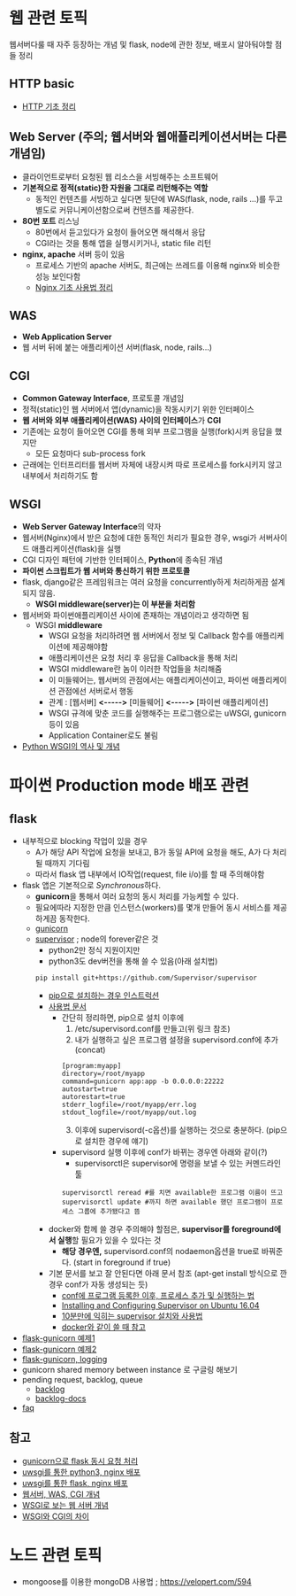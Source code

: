 # 웹 관련 토픽

웹서버다룰 때 자주 등장하는 개념 및 flask, node에 관한 정보, 배포시 알아둬야할 점들 정리

## HTTP basic
- [HTTP 기초 정리](https://github.com/AI-Trolls/Web-related-topics/blob/master/http.md)

## Web Server (주의; 웹서버와 웹애플리케이션서버는 다른 개념임)
- 클라이언트로부터 요청된 웹 리소스을 서빙해주는 소프트웨어
- **기본적으로 정적(static)한 자원을 그대로 리턴해주는 역할**
  - 동적인 컨텐츠를 서빙하고 싶다면 뒷단에 WAS(flask, node, rails ...)를 두고   
    별도로 커뮤니케이션함으로써 컨텐츠를 제공한다.
- **80번 포트** 리스닝
  - 80번에서 듣고있다가 요청이 들어오면 해석해서 응답
  - CGI라는 것을 통해 앱을 실행시키거나, static file 리턴
- **nginx, apache** 서버 등이 있음
  - 프로세스 기반의 apache 서버도, 최근에는 쓰레드를 이용해 nginx와 비슷한 성능 보인다함
  - [Nginx 기초 사용법 정리](https://github.com/AI-Trolls/Web-related-topics/blob/master/nginx.md)

## WAS
- **Web Application Server**
- 웹 서버 뒤에 붙는 애플리케이션 서버(flask, node, rails...)

## CGI
- **Common Gateway Interface**, 프로토콜 개념임
- 정적(static)인 웹 서버에서 앱(dynamic)을 작동시키기 위한 인터페이스
- **웹 서버와 외부 애플리케이션(WAS) 사이의 인터페이스**가 **CGI**
- 기존에는 요청이 들어오면 CGI를 통해 외부 프로그램을 실행(fork)시켜 응답을 했지만
  - 모든 요청마다 sub-process fork
- 근래에는 인터프리터를 웹서버 자체에 내장시켜 따로 프로세스를 fork시키지 않고 내부에서 처리하기도 함

## WSGI
- **Web Server Gateway Interface**의 약자
- 웹서버(Nginx)에서 받은 요청에 대한 동적인 처리가 필요한 경우, 
  wsgi가 서버사이드 애플리케이션(flask)을 실행
- CGI 디자인 패턴에 기반한 인터페이스, **Python**에 종속된 개념
- **파이썬 스크립트가 웹 서버와 통신하기 위한 프로토콜**
- flask, django같은 프레임워크는 여러 요청을 concurrently하게 처리하게끔 설계되지 않음. 
  - **WSGI middleware(server)는 이 부분을 처리함** 
- 웹서버와 파이썬애플리케이션 사이에 존재하는 개념이라고 생각하면 됨
  - WSGI **middleware**
    - WSGI 요청을 처리하려면 웹 서버에서  정보 및 Callback 함수를 애플리케이션에 제공해야함
    - 애플리케이션은 요청 처리 후 응답을 Callback을 통해 처리
    - WSGI middleware란 놈이 이러한 작업들을 처리해줌
    - 이 미들웨어는, 웹서버의 관점에서는 애플리케이션이고, 파이썬 애플리케이션 관점에선 서버로서 행동
    - 관계 : [웹서버] **<----->** [미들웨어] **<----->** [파이썬 애플리케이션]
    - WSGI 규격에 맞춘 코드를 실행해주는 프로그램으로는 uWSGI, gunicorn 등이 있음 
    - Application Container로도 불림
- [Python WSGI의 역사 및 개념](https://blog.appdynamics.com/engineering/an-introduction-to-python-wsgi-servers-part-1/)


# 파이썬 Production mode 배포 관련

## flask 
- 내부적으로 blocking 작업이 있을 경우
  - A가 해당 API 작업에 요청을 보내고, B가 동일 API에 요청을 해도, A가 다 처리 될 때까지 기다림
  - 따라서 flask 앱 내부에서 IO작업(request, file i/o)를 할 때 주의해야함
- flask 앱은 기본적으로 *Synchronous*하다.
  - **gunicorn**을 통해서 여러 요청의 동시 처리를 가능케할 수 있다.
  - 필요에따라 지정한 만큼 인스턴스(workers)를 몇개 만들어 동시 서비스를 제공하게끔 동작한다.
  - [gunicorn](http://gunicorn.org)
  - [supervisor](http://supervisord.org/index.html) ; node의 forever같은 것
    - python2만 정식 지원이지만
    - python3도 dev버전을 통해 쓸 수 있음(아래 설치법)
    ```
    pip install git+https://github.com/Supervisor/supervisor
    ```
    - [pip으로 설치하는 경우 인스트럭션](http://supervisord.org/installing.html#installing-via-pip)
    - [사용법 문서](http://supervisord.org/running.html)
      - 간단히 정리하면, pip으로 설치 이후에
        1. /etc/supervisord.conf를 만들고(위 링크 참조) 
        2. 내가 실행하고 싶은 프로그램 설정을 supervisord.conf에 추가 (concat)
          ```
          [program:myapp]
          directory=/root/myapp
          command=gunicorn app:app -b 0.0.0.0:22222
          autostart=true
          autorestart=true
          stderr_logfile=/root/myapp/err.log
          stdout_logfile=/root/myapp/out.log
          ```
        3. 이후에 supervisord(-c옵션)를 실행하는 것으로 충분하다. (pip으로 설치한 경우에 얘기)
      - supervisord 실행 이후에 conf가 바뀌는 경우엔 아래와 같이(?)
        - supervisorctl은 supervisor에 명령을 보낼 수 있는 커멘드라인 툴
        ```
        supervisorctl reread #를 치면 available한 프로그램 이름이 뜨고
        supervisorctl update #까지 하면 available 했던 프로그램이 프로세스 그룹에 추가됐다고 뜸
        ```
    - docker와 함께 쓸 경우 주의해야 할점은, **supervisor를 foreground에서 실행**할 필요가 있을 수 있다는 것
      - **해당 경우엔,** supervisord.conf의 nodaemon옵션을 true로 바꿔준다. (start in foreground if true)
    - 기본 문서를 보고 잘 안된다면 아래 문서 참조 (apt-get install 방식으로 깐 경우 conf가 자동 생성되는 듯)
      - [conf에 프로그램 등록한 이후, 프로세스 추가 및 실행하는 법](https://serversforhackers.com/c/monitoring-processes-with-supervisord)
      - [Installing and Configuring Supervisor on Ubuntu 16.04](https://www.vultr.com/docs/installing-and-configuring-supervisor-on-ubuntu-16-04)
      - [10분만에 익히는 supervisor 설치와 사용법](https://jwkcp.github.io/2016/11/07/how-to-use-supervisor-in-one-minute/)
      - [docker와 같이 쓸 때 참고](https://blog.trifork.com/2014/03/11/using-supervisor-with-docker-to-manage-processes-supporting-image-inheritance/)
- [flask-gunicorn 예제1](https://medium.com/ymedialabs-innovation/deploy-flask-app-with-nginx-using-gunicorn-and-supervisor-d7a93aa07c18)
- [flask-gunicorn 예제2](http://egloos.zum.com/mcchae/v/11149241)
- [flask-gunicorn, logging](https://medium.com/@trstringer/logging-flask-and-gunicorn-the-manageable-way-2e6f0b8beb2f)
- gunicorn shared memory between instance 로 구글링 해보기
- pending request, backlog, queue
  - [backlog](https://stackoverflow.com/questions/45236384/reducing-flask-gunicorn-request-queue)
  - [backlog-docs](http://docs.gunicorn.org/en/stable/settings.html#backlog)
- [faq](http://docs.gunicorn.org/en/latest/faq.html)
## 참고
- [gunicorn으로 flask 동시 요청 처리](https://winterj.me/flask-concurrency-test/)
- [uwsgi를 통한 python3, nginx 배포](https://mango-tree.github.io/2017/03/27/uWSGI-%EC%99%80-Python3%EC%9D%84-%EC%9D%B4%EC%9A%A9%ED%95%98%EC%97%AC-Nginx%EB%A1%9C-%EB%B0%B0%ED%8F%AC%ED%95%98%EA%B8%B0/)
- [uwsgi를 통한 flask, nginx 배포](https://cjh5414.github.io/flask-uwsgi-nginx/)
- [웹서버, WAS, CGI 개념](http://khanrc.tistory.com/entry/%EC%9B%B9%EC%84%9C%EB%B2%84-WAS-CGI) 
- [WSGI로 보는 웹 서버 개념](http://khanrc.tistory.com/entry/WSGI%EB%A1%9C-%EB%B3%B4%EB%8A%94-%EC%9B%B9-%EC%84%9C%EB%B2%84%EC%9D%98-%EA%B0%9C%EB%85%90)
- [WSGI와 CGI의 차이](http://khanrc.tistory.com/entry/WSGI%EC%99%80-CGI%EC%9D%98-%EC%B0%A8%EC%9D%B4)


# 노드 관련 토픽
- mongoose를 이용한 mongoDB 사용법 ; https://velopert.com/594
